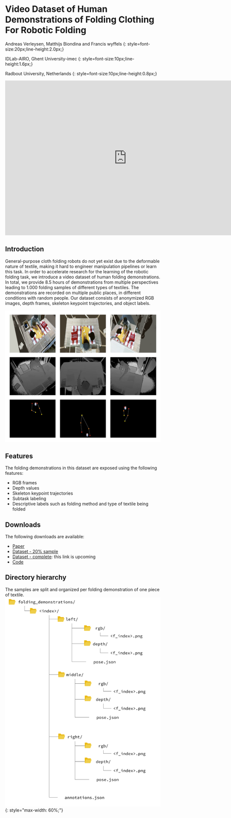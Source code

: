 # Video Dataset of Human Demonstrations of Folding Clothing For Robotic Folding
Andreas Verleysen, Matthijs Biondina and Francis wyffels
{: style=font-size:20px;line-height:2.0px;}

IDLab-AIRO, Ghent University-imec 
{: style=font-size:10px;line-height:1.6px;}

Radbout University, Netherlands
{: style=font-size:10px;line-height:0.8px;}


<iframe width="785" height="500" src="https://www.youtube.com/embed/cvXWJV1rsok" frameborder="0" allow="accelerometer; autoplay; encrypted-media; gyroscope; picture-in-picture" allowfullscreen></iframe>

## Introduction
General-purpose cloth folding robots do not yet exist due to the deformable nature of textile,
making it hard to engineer manipulation pipelines or learn this task.
In order to accelerate research for the learning of the robotic folding task, 
we introduce a video dataset of human folding demonstrations.
In total, we provide 8.5 hours of demonstrations from multiple perspectives leading to 1.000 folding samples 
of different types of textiles. The demonstrations are recorded on multiple public places, 
in different conditions with random people. Our dataset consists of anonymized RGB images, 
depth frames, skeleton keypoint trajectories, and object labels.

![alt text](res/3x3-sample.png "Example output of the dataset")

## Features 
The folding demonstrations in this dataset are exposed using the following features:
 
* RGB frames 
* Depth values
* Skeleton keypoint trajectories
* Subtask labeling
* Descriptive labels such as folding method and type of textile being folded  

## Downloads
The following downloads are available:

 * [Paper](:TODO)
 * [Dataset - 20% sample](https://cloud.ilabt.imec.be/index.php/s/Grgwri7fa6iM4f6)
 * [Dataset - complete](): this link is upcoming 
 * [Code](https://github.com/adverley/folding-demonstrations)
 
## Directory hierarchy
 The samples are split and organized per folding demonstration of one piece of textile. 
 ![alt text](res/folder_structure_with_icons.png "Folding hierarchy organization"){:  style="max-width: 60%;"}


 





